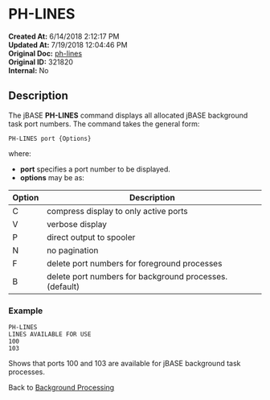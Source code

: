 # PH-LINES

**Created At:** 6/14/2018 2:12:17 PM  
**Updated At:** 7/19/2018 12:04:46 PM  
**Original Doc:** [ph-lines](https://docs.jbase.com/46465-background-processing/ph-lines)  
**Original ID:** 321820  
**Internal:** No  

## Description

The jBASE **PH-LINES** command displays all allocated jBASE background task port numbers. The command takes the general form:

```
PH-LINES port {Options}
```

where:

- **port** specifies a port number to be displayed.
- **options** may be as:

| Option | Description |
| --- | --- |
| C | compress display to only active ports |
| V | verbose display |
| P | direct output to spooler |
| N | no pagination |
| F | delete port numbers for foreground processes |
| B | delete port numbers for background processes. (default) |

### Example

```
PH-LINES
LINES AVAILABLE FOR USE
100
103
```

Shows that ports 100 and 103 are available for jBASE background task processes.

Back to [Background Processing](./../README.md)

